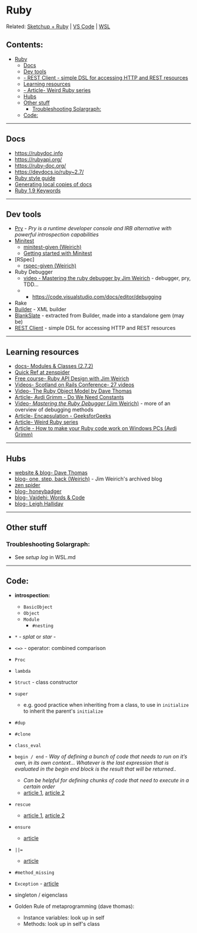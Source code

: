 # Ruby

Related: [Sketchup + Ruby](sketchup_ruby.md) | [VS Code](vscode.md) | [WSL](wsl.md) 

## Contents: <!-- omit in toc -->

- [Ruby](#ruby)
  - [Docs](#docs)
  - [Dev tools](#dev-tools)
  - [- REST Client - simple DSL for accessing HTTP and REST resources](#--rest-client---simple-dsl-for-accessing-http-and-rest-resources)
  - [Learning resources](#learning-resources)
  - [- Article- Weird Ruby series](#--article--weird-ruby-series)
  - [Hubs](#hubs)
  - [Other stuff](#other-stuff)
    - [Troubleshooting Solargraph:](#troubleshooting-solargraph)
  - [Code:](#code)

----------------------
## Docs

- https://rubydoc.info
- https://rubyapi.org/
- https://ruby-doc.org/
- https://devdocs.io/ruby~2.7/
- [Ruby style guide]
- [Generating local copies of docs](https://gnuu.org/2010/10/13/local-copies-of-documentation/)
- [Ruby 1.9 Keywords](https://ruby-doc.com/docs/keywords/1.9/)

----------------------

## Dev tools

- [Pry](https://github.com/pry/pry) - *Pry is a runtime developer console and IRB alternative with powerful introspection capabilities*
- [Minitest](https://github.com/seattlerb/minitest)
  - [minitest-given (Weirich)](https://github.com/jimweirich/rspec-given)
  - [Getting started with Minitest](https://semaphoreci.com/community/tutorials/getting-started-with-minitest)
- [RSpec]
  - [rspec-given (Weirich)](https://github.com/jimweirich/rspec-given)
- Ruby Debugger
  - [video - Mastering the ruby debugger by Jim Weirich](https://www.youtube.com/watch?v=GwgF8GcynV0) - debugger, pry, TDD...
  - - https://code.visualstudio.com/docs/editor/debugging
- Rake
- [Builder](https://github.com/jimweirich/builder) - XML builder
- [BlankSlate](https://github.com/masover/blankslate) - extracted from Builder, made into a standalone gem (may be)
- [REST Client](https://github.com/rest-client/rest-client) - simple DSL for accessing HTTP and REST resources
----------------------
## Learning resources

- [docs- Modules & Classes (2.7.2)](https://ruby-doc.org/core-2.7.2/doc/syntax/modules_and_classes_rdoc.html)
- [Quick Ref at zenspider](https://www.zenspider.com/ruby/quickref.html)
- [Free course- Ruby API Design with Jim Weirich](https://www.pluralsight.com/courses/play-by-play-jim-weirich)
- [Videos- Scotland on Rails Conference- 27 videos](http://www.rubyinside.com/scotland-on-rails-presentations-now-online-27-awesome-videos-1799.html)
- [Video- The Ruby Object Model by Dave Thomas](https://youtu.be/X2sgQ38UDVY)
- [Article- Avdi Grimm - Do We Need Constants](https://avdi.codes/do-we-need-constants/)
- [Video- *Mastering the Ruby Debugger* (Jim Weirich)](https://www.youtube.com/watch?v=GwgF8GcynV0) - more of an overview of debugging methods
- [Article- Encapsulation - GeeksforGeeks](https://www.geeksforgeeks.org/ruby-encapsulation/)
- [Article- Weird Ruby series](https://blog.newrelic.com/engineering/weird-ruby-begin-end/)
- [Article - How to make your Ruby code work on Windows PCs (Avdi Grimm)](https://www.rubytapas.com/2016/12/14/ruby-code-on-windows/)
----------------------
## Hubs

- [website & blog- Dave Thomas](https://pragdave.me/)
- [blog- one, step, back (Weirich)](https://onestepback.org/index.html) - Jim Weirich's archived blog
- [zen spider](https://www.zenspider.com/)
- [blog- honeybadger](https://www.honeybadger.io/blog/tags/ruby/)
- [blog- Vaidehi: Words & Code](http://vaidehijoshi.github.io/)
- [blog- Leigh Halliday](https://www.leighhalliday.com/)

----------------------

## Other stuff

### Troubleshooting Solargraph:
- See *setup log* in WSL.md

----------------------
## Code:

- **introspection:**
  - `BasicObject`
  - `Object`
  - `Module`
    - `#nesting`


- `*` - *splat* or *star* - 
- `<=>` - operator: combined comparison
- `Proc`
- `lambda`
- `Struct` - class constructor
- `super` 
  - e.g. good practice when inheriting from a class, to use in `initialize` to inherit the parent's `initialize`
- `#dup`
- `#clone`
- `class_eval`
- `begin / end` - *Way of defining a bunch of code that needs to run on it’s own, in its own context... Whatever is the last expression that is evaluated in the begin end block is the result that will be returned..*
  - *Can be helpful for defining chunks of code that need to execute in a certain order* 
  - [article 1](http://vaidehijoshi.github.io/blog/2015/08/25/unlocking-ruby-keywords-begin-end-ensure-rescue/), [article 2](https://blog.newrelic.com/engineering/weird-ruby-begin-end/)
- `rescue`
  - [article 1](http://vaidehijoshi.github.io/blog/2015/08/25/unlocking-ruby-keywords-begin-end-ensure-rescue/), [article 2](https://blog.newrelic.com/engineering/weird-ruby-2-rescue-interrupt-ensure/)
- `ensure`
  - [article](http://vaidehijoshi.github.io/blog/2015/08/25/unlocking-ruby-keywords-begin-end-ensure-rescue/)
- `||=`
  - [article](http://www.rubyinside.com/what-rubys-double-pipe-or-equals-really-does-5488.html)
- `#method_missing`
- `Exception` - [article](http://rubylearning.com/satishtalim/ruby_exceptions.html)
- singleton / eigenclass 
- Golden Rule of metaprogramming (dave thomas):
  - Instance variables: look up in self
  - Methods: look up in self's class

<!-- page links ----------->

[Ruby style guide]:https://github.com/github/rubocop-github
[Pry]: https://github.com/pry/pry
